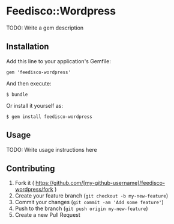 # Feedisco::Wordpress

TODO: Write a gem description

## Installation

Add this line to your application's Gemfile:

    gem 'feedisco-wordpress'

And then execute:

    $ bundle

Or install it yourself as:

    $ gem install feedisco-wordpress

## Usage

TODO: Write usage instructions here

## Contributing

1. Fork it ( https://github.com/[my-github-username]/feedisco-wordpress/fork )
2. Create your feature branch (`git checkout -b my-new-feature`)
3. Commit your changes (`git commit -am 'Add some feature'`)
4. Push to the branch (`git push origin my-new-feature`)
5. Create a new Pull Request
